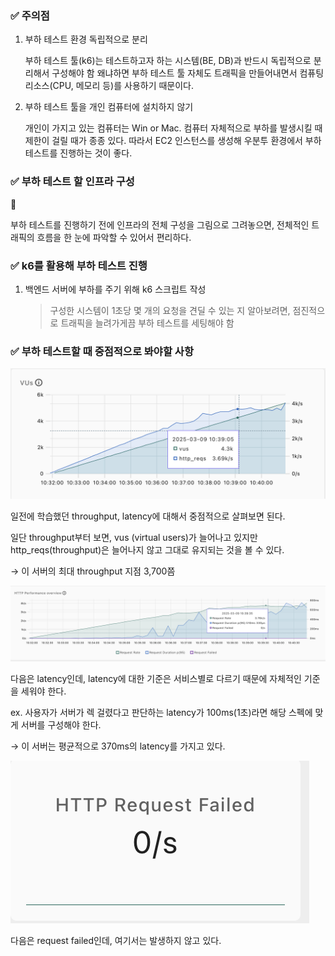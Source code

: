 ### ✅ 주의점

1. 부하 테스트 환경 독립적으로 분리
    
    부하 테스트 툴(k6)는 테스트하고자 하는 시스템(BE, DB)과 반드시 독립적으로 분리해서 구성해야 함 왜냐하면 부하 테스트 툴 자체도 트래픽을 만들어내면서 컴퓨팅 리소스(CPU, 메모리 등)를 사용하기 때문이다.
    
2. 부하 테스트 툴을 개인 컴퓨터에 설치하지 않기
    
    개인이 가지고 있는 컴퓨터는 Win or Mac. 컴퓨터 자체적으로 부하를 발생시킬 때 제한이 걸릴 때가 종종 있다. 따라서 EC2 인스턴스를 생성해 우분투 환경에서 부하 테스트를 진행하는 것이 좋다.
    

### ✅ 부하 테스트 할 인프라 구성

<aside>
📖

부하 테스트를 진행하기 전에 인프라의 전체 구성을 그림으로 그려놓으면, 전체적인 트래픽의 흐름을 한 눈에 파악할 수 있어서 편리하다.

</aside>

### ✅ k6를 활용해 부하 테스트 진행

1. 백엔드 서버에 부하를 주기 위해 k6 스크립트 작성
    
    > 구성한 시스템이 1초당 몇 개의 요청을 견딜 수 있는 지 알아보려면, 점진적으로 트래픽을 늘려가게끔 부하 테스트를 세팅해야 함
    > 

### ✅ 부하 테스트할 때 중점적으로 봐야할 사항

![스크린샷 2025-03-09 오전 10.44.30.png](/images/1-1.png)

일전에 학습했던 throughput, latency에 대해서 중점적으로 살펴보면 된다.

일단 throughput부터 보면, vus (virtual users)가 늘어나고 있지만 http_reqs(throughput)은 늘어나지 않고 그대로 유지되는 것을 볼 수 있다.

→ 이 서버의 최대 throughput 지점 3,700쯤

![스크린샷 2025-03-09 오전 10.47.28.png](/images/1-2.png)

다음은 latency인데, latency에 대한 기준은 서비스별로 다르기 때문에 자체적인 기준을 세워야 한다.

ex. 사용자가 서버가 렉 걸렸다고 판단하는 latency가 100ms(1초)라면 해당 스펙에 맞게 서버를 구성해야 한다. 

→ 이 서버는 평균적으로 370ms의 latency를 가지고 있다.

![스크린샷 2025-03-09 오전 10.49.03.png](/images/1-3.png)

다음은 request failed인데, 여기서는 발생하지 않고 있다.
